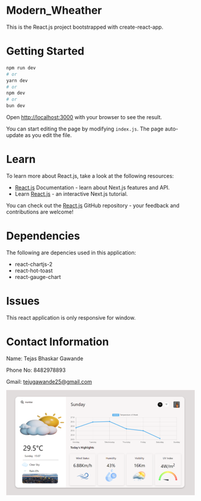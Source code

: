 # Modern_Wheather
This is the React.js project bootstrapped with create-react-app.

# Getting Started
```python
npm run dev
# or
yarn dev
# or
npm dev
# or
bun dev
```
 Open [http://localhost:3000](http://localhost:3000/) with your browser to see the result.
 
 You can start editing the page by modifying ```index.js```. The page auto-update as you edit the file.

 # Learn 
 To learn more about React.js, take a look at the following resources:

- [React.js](https://react.dev/) Documentation - learn about Next.js features and API.
- Learn [React.js](https://react.dev/blog) - an interactive Next.js tutorial.
  
You can check out the [React.js](https://github.com/facebook/react/releases) GitHub repository - your feedback and contributions are welcome!

# Dependencies

The following are depencies used in this application:

- react-chartjs-2
- react-hot-toast
- react-gauge-chart

# Issues

This react application is only responsive for window.

# Contact Information

Name: Tejas Bhaskar Gawande

Phone No: 8482978893

Gmail: tejugawande25@gmail.com



![Image Link](https://github.com/tejugawande25/modern_wheather/blob/master/modern_wheather_github.png)


